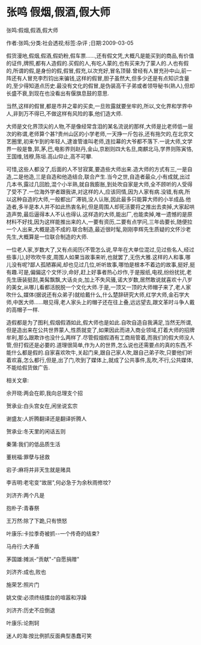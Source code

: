 # 张鸣  假烟,假酒,假大师    
    
张鸣:假烟,假酒,假大师    
作者:张鸣;分类:社会透视;标签:杂评 ;日期:2009-03-05    
假货漫地,假烟,假酒,假奶粉,假车票......,还有假文凭,大概凡是能买到的商品,有价值的证件,牌照,都有人造假的.买假的人,有吃人蒙的,也有买来为了蒙人的.人也有假的,所谓的假,是身份的假,假冒,假充,以次充好,冒名顶替.曾经有人冒充孙中山,前一阵还有人冒充李烈钧出来骗钱,这样的假冒,胆子虽然大,但多少还是有点知识含量的,至少得知道点历史.最没有文化的假冒,是伪装高干子弟或者领导秘书(熟人),但却长盛不衰,到现在也没看出有偃旗息鼓的意思.    
当然,这样的假冒,都是市井之辈的买卖,一旦败露就要坐牢的,所以,文化界和学界中人,非到万不得已,不做这样有风险的事,他们造大师.    
大师是文化界顶尖的人物,不是像经常含泪的某名流说的那样,大师是比老师低一层次的称谓,老师算个甚?贵州山区的小学老师,一天挣一斤包谷,还有拖欠的,在北京文艺圈里,初来乍到的年轻人,逮谁管谁叫老师,连拉幕的大爷都不落下.一说大师,文学界一般是鲁,郭,茅,巴,电影界则赵丹,金山,京剧则四大名旦,南麒北马,学界则陈寅恪,王国维,钱穆,陈垣.高山仰止,高不可攀.    
可惜,这些人都没了,后面的人不甘寂寞,要造些大师出来.造大师的方式有三,一是自造,二是他造,三是自造和他造结合,联合产生.当今之世,自造者最众,小有成就,出过几本书,露过几回脸,混个小半熟,就自我膨胀,到处吹自家是大师,全不顾听的人受得了受不了.一位海外学者跟我讲,对这样的人,应该同情,因为人家有病.没错,有病,所以这种自造的大师,一般都出厂滞销,没人认账,因此最多只能算大师的小半成品.他造者,多半是本人并不如此热衷名利,但是周围人却死活要将之推出去卖掉,大家起哄造声势,最后逼得本人不认也得认.这样造的大师,能出厂,也能卖掉,唯一遗憾的是原材料不好找,因为这样能推出来的人,一要有资历,二要有点学问,三年齿要长,随便拉一个人出来,大概是造不成的.联合制造,最近很时髦,刚刚李辉先生质疑的文怀沙老先生,大概算是一位联合制造的大师.    
一位老人家,岁数大了,又有点阅历(不管怎么说,早年在大单位混过,见过些名人,经过些事儿),好吹吹牛皮,周围人如果当故事来听,也就罢了,无伤大雅.这样的人和事,哪儿没有呢?鄙人孤陋寡闻,却也见过几位,听听故事,哪怕是根本不着边的故事,挺好,挺有趣.可是,偏偏这个文怀沙,命好,赶上好事者热心炒作,于是报纸,电视,纷纷扰扰,老先生唐装挺刮,美髯飘飘,大话炎炎,加上不失风骚,诺大岁数,居然敢说就喜欢十八岁的美女,从哪儿看都活脱脱一个文化大师.于是,一顶又一顶的大师帽子来了,老人家吹什么,媒体(据说还有众弟子)就给戴什么,什么楚辞研究大师,红学大师,金石学大师,中医大师......眼见得,老人家头上的帽子还在往上叠,远远望去,跟文革时斗争人戴的高帽子一样.    
造假都是为了图利,假烟假酒如此,假大师也是如此.自吹自造自我满足,当然无所谓,但是造出来在公共世界蒙人,性质就变了,如果因此而进入商业领域,打着大师的招牌牟利,那么跟欺诈也没什么两样了.尽管假烟假酒有工商局管着,而我们的假大师没人管,但打假还是必要的.道理很简单,作为人的世界,怎么说也还需要点的真的东西,不能什么都是假的.自家喜欢吹牛,关起门来,跟自己家人吹,跟自己弟子吹,只要他们听着欢喜,怎么都行,但是,出了门,吹到了媒体上,就成了公共事件,乱吹,不行,公共媒体,不能给假货做广告.    
    
相关文章:    
佘开晓:两会在即,我向总理支个招    
贺承业:白头宫女在,闲坐说玄宗    
谢盛友:人折腾翻译还是翻译折腾人    
贺承业:冬天里的闲话五则    
秦蒲:我们的低品质生活    
董桄福:罪孽与拯救    
宕子:麻将并非天生就是赌具    
李吉明:老宅变“故居",何必急于为余秋雨修坟?    
刘济齐:两个凡是    
抱朴子:青春祭    
王万然:除了下跪,只有愤怒    
叶康乐:卡拉季奇被抓--一个传奇的结束?    
马舟行:大矛盾    
茅国雄:摊派-“贡献"-“自愿捐赠"    
刘济齐:成也,败也    
施荣艺:照片门    
姚文俊:必须终结擂台的喧嚣和浮躁    
刘济齐:历史不应倒退    
叶康乐:论荆轲    
迷人的海:按比例抓反面典型愚蠢可笑
